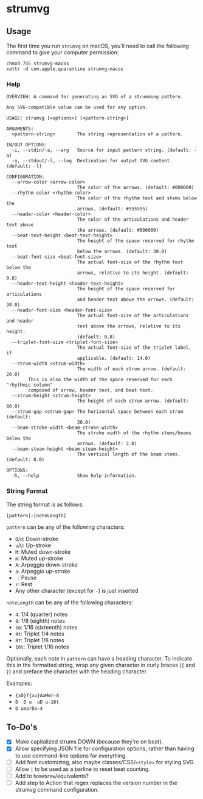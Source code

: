 # strumvg

## Usage

The first time you run `strumvg` on macOS, you'll need to call the following command to give your computer permission:

```shell
chmod 755 strumvg-macos
xattr -d com.apple.quarantine strumvg-macos
```

### Help

```
OVERVIEW: A command for generating an SVG of a strumming pattern.

Any SVG-compatible value can be used for any option.

USAGE: strumvg [<options>] [<pattern-string>]

ARGUMENTS:
  <pattern-string>        The string representation of a pattern.

IN/OUT OPTIONS:
  -i, --stdin/-a, --arg   Source for input pattern string. (default: -a)
  -o, --stdout/-l, --log  Destination for output SVG content. (default: -l)

CONFIGURATION:
  --arrow-color <arrow-color>
                          The color of the arrows. (default: #000000)
  --rhythm-color <rhythm-color>
                          The color of the rhythm text and stems below the
                          arrows. (default: #555555)
  --header-color <header-color>
                          The color of the articulations and header text above
                          the arrows. (default: #000000)
  --beat-text-height <beat-text-height>
                          The height of the space reserved for rhythm text
                          below the arrows. (default: 30.0)
  --beat-font-size <beat-font-size>
                          The actual font-size of the rhythm text below the
                          arrows, relative to its height. (default: 0.8)
  --header-text-height <header-text-height>
                          The height of the space reserved for articulations
                          and header text above the arrows. (default: 30.0)
  --header-font-size <header-font-size>
                          The actual font-size of the articulations and header
                          text above the arrows, relative to its height.
                          (default: 0.8)
  --triplet-font-size <triplet-font-size>
                          The actual font-size of the triplet label, if
                          applicable. (default: 14.0)
  --strum-width <strum-width>
                          The width of each strum arrow. (default: 20.0)
        This is also the width of the space reserved for each "rhythmic column"
        composed of arrow, header text, and beat text.
  --strum-height <strum-height>
                          The height of each strum arrow. (default: 80.0)
  --strum-gap <strum-gap> The horizontal space between each strum  (default:
                          30.0)
  --beam-stroke-width <beam-stroke-width>
                          The stroke width of the rhythm stems/beams below the
                          arrows. (default: 2.0)
  --beam-steam-height <beam-steam-height>
                          The vertical length of the beam stems. (default: 8.0)

OPTIONS:
  -h, --help              Show help information.
```

### String Format

The string format is as follows:

`[pattern]-[noteLength]`

`pattern` can be any of the following characters:

- `D`/`d`: Down-stroke
- `u`/`U`: Up-stroke
- `M`: Muted down-stroke
- `m`: Muted up-stroke
- `A`: Arpeggio down-stroke
- `a`: Arpeggio up-stroke
- <code>&nbsp;</code>: Pause
- `r`: Rest
- Any other character (except for `-`) is just inserted

`noteLength` can be any of the following characters:

- `4`: 1/4 (quarter) notes
- `8`: 1/8 (eighth) notes
- `16`: 1/16 (sixteenth) notes
- `4t`: Triplet 1/4 notes
- `8t`: Triplet 1/8 notes
- `16t`: Triplet 1/16 notes

Optionally, each note in `pattern` can have a heading character. To indicate this in the formatted string, wrap any given character in curly braces (`{` and `}`) and preface the character with the heading character.

Examples:

- `{xD}f{xu}AaMmr-8`
- `D  D u  uD u-16t`
- `D umarDx-4`

## To-Do's

- [x] Make capitalized strums DOWN (because they're on beat).
- [x] Allow specifying JSON file for configuration options, rather than having to use command-line options for everything.   
- [ ] Add font customizing, also maybe classes/CSS/`<style>` for styling SVG.
- [ ] Allow `|` to be used as a barline to reset beat counting.
- [ ] Add to `homebrew`/equivalents?
- [ ] Add step to Action that regex replaces the version number in the strumvg command configuration.

